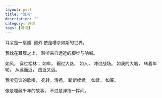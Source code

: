 ```yaml
---
layout: post
title: "浅听"
description: ""
category: 诗词
tags: [诗词]
---
```


耳朵是一扇窗.
窗外
依是嘈杂如斯的世界。

我枕在耳膜之上，
聆听来自远近的脚步与呐喊。

如风，
穿过松林；
如车，
辗过大路，
如人，
冲过战场。
如我的大脑，
转着年轮。
从远而近，
由近又远。


我听见谁的歌唱，
宛转，清扬，
断断续续。
如昔，
如魇。

像是埋藏千年的故事，
不过是弹指一挥间。
